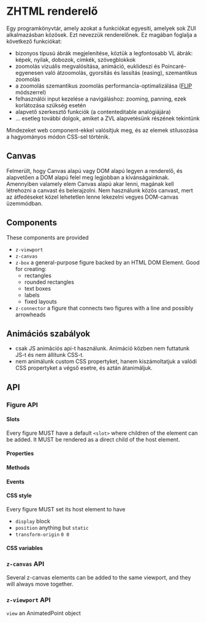 # ZHTML renderelő

Egy programkönyvtár, amely azokat a funkciókat egyesíti, amelyek sok ZUI alkalmazásban közösek. Ezt nevezzük renderelőnek. Ez magában foglalja a következő funkciókat:
- bizonyos típusú ábrák megjelenítése, köztük a legfontosabb VL ábrák: képek, nyilak, dobozok, címkék, szövegblokkok
- zoomolás vizuális megvalósítása, animáció, euklideszi és Poincaré-egyenesen való átzoomolás, gyorsítás és lassítás (easing), szemantikus zoomolás
- a zoomolás szemantikus zoomolás performancia-optimalizálása ([FLIP] módszerrel)
- felhasználói input kezelése a navigáláshoz: zooming, panning, ezek korlátozása szükség esetén
- alapvető szerkesztő funkciók (a contenteditable analógiájára)
- ... esetleg további dolgok, amiket a ZVL alapvetésünk részének tekintünk

Mindezeket web component-ekkel valósítjuk meg, és az elemek stílusozása a hagyományos módon CSS-sel történik.

## Canvas

Felmerült, hogy Canvas alapú vagy DOM alapú legyen a renderelő, és alapvetően a DOM alapú felel meg legjobban a kívánságainknak. Amennyiben valamely elem Canvas alapú akar lenni, magának kell létrehozni a canvast és belerajzolni. Nem használunk közös canvast, mert az átfedéseket közel lehetetlen lenne lekezelni vegyes DOM-canvas üzemmódban.

## Components

These components are provided

* `z-viewport`
* `z-canvas`
* `z-box` a general-purpose figure backed by an HTML DOM Element. Good for creating:
    * rectangles
    * rounded rectangles
    * text boxes
    * labels
    * fixed layouts
* `z-connector` a figure that connects two figures with a line and possibly arrowheads


## Animációs szabályok

- csak JS animációs api-t használunk. Animáció közben nem futtatunk JS-t és nem állítunk CSS-t.
- nem animálunk custom CSS propertyket, hanem kiszámoltatjuk a valódi CSS propertyket a végső esetre, és aztán átanimáljuk.

## API
### Figure API

#### Slots
Every figure MUST have a default `<slot>` where children of the element can be added. It MUST be rendered as a direct child of the host element.

#### Properties
#### Methods
#### Events

#### CSS style
Every figure MUST set its host element to have
- `display` block
- `position` anything but `static`
- `transform-origin` `0 0`

#### CSS variables

### `z-canvas` API

Several z-canvas elements can be added to the same viewport, and they will always move together.

### `z-viewport` API

`view` an AnimatedPoint object


[FLIP]: https://aerotwist.com/blog/flip-your-animations/